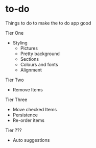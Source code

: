 # to-do

Things to do to make the to do app good

Tier One
* Styling
  * Pictures
  * Pretty background
  * Sections
  * Colours and fonts
  * Alignment

Tier Two
* Remove Items


Tier Three
* Move checked Items
* Persistence
* Re-order items

Tier ???
* Auto suggestions
